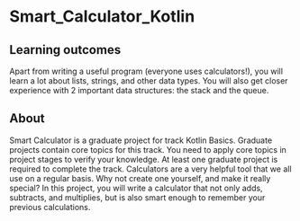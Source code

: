 # Smart_Calculator_Kotlin
## Learning outcomes
Apart from writing a useful program (everyone uses calculators!), you will learn a lot about lists, strings, and other data types. You will also get closer experience with 2 important data structures: the stack and the queue.
## About
Smart Calculator is a graduate project for track Kotlin Basics.
Graduate projects contain core topics for this track. You need to apply core topics in project stages to verify your knowledge. At least one graduate project is required to complete the track.
Calculators are a very helpful tool that we all use on a regular basis. Why not create one yourself, and make it really special? In this project, you will write a calculator that not only adds, subtracts, and multiplies, but is also smart enough to remember your previous calculations.
